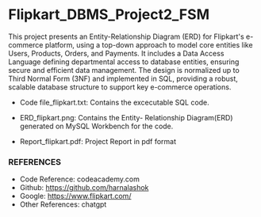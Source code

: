 # Flipkart_DBMS_Project2_FSM

This project presents an Entity-Relationship Diagram (ERD) for Flipkart's e-commerce platform, using a top-down approach to model core entities like Users, Products, Orders, and Payments. It includes a Data Access Language defining departmental access to database entities, ensuring secure and efficient data management. The design is normalized up to Third Normal Form (3NF) and implemented in SQL, providing a robust, scalable database structure to support key e-commerce operations.

- Code file_flipkart.txt: Contains the excecutable SQL code.

- ERD_flipkart.png: Contains the Entity- Relationship Diagram(ERD) generated on MySQL Workbench for the code.

- Report_flipkart.pdf: Project Report in pdf format

### REFERENCES
- Code Reference: codeacademy.com
- Github: https://github.com/harnalashok 
- Google: https://www.flipkart.com/ 
- Other References: chatgpt
